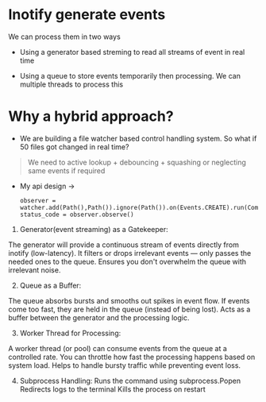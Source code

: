 # Inotify generate events

We can process them in two ways
* Using a generator based streming to read all streams of event in real time

* Using a queue to store events temporarily then processing. We can multiple threads to process this

# Why a hybrid approach?
* We are building a file watcher based control handling system.
So what if 50 files got changed in real time?
> We need to active lookup + debouncing + squashing or neglecting same events if required
* My api design -> 
    ```python3
    observer = watcher.add(Path(),Path()).ignore(Path()).on(Events.CREATE).run(Command)
    status_code = observer.observe()
    ```
1. Generator(event streaming) as a Gatekeeper:

The generator will provide a continuous stream of events directly from inotify (low-latency).
It filters or drops irrelevant events — only passes the needed ones to the queue.
Ensures you don't overwhelm the queue with irrelevant noise.

2. Queue as a Buffer:

The queue absorbs bursts and smooths out spikes in event flow.
If events come too fast, they are held in the queue (instead of being lost).
Acts as a buffer between the generator and the processing logic.

3. Worker Thread for Processing:

A worker thread (or pool) can consume events from the queue at a controlled rate.
You can throttle how fast the processing happens based on system load.
Helps to handle bursty traffic while preventing event loss.

4. Subprocess Handling:
Runs the command using subprocess.Popen
Redirects logs to the terminal
Kills the process on restart